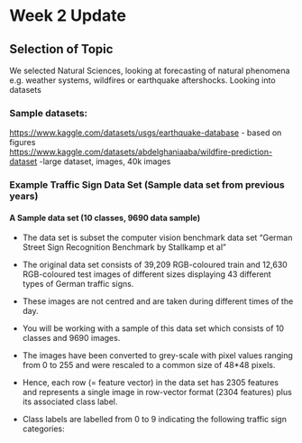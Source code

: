 # Week 2 Update
## Selection of Topic
We selected Natural Sciences, looking at forecasting of natural phenomena e.g. weather systems, 
wildfires or earthquake aftershocks. Looking into datasets

### Sample datasets:
https://www.kaggle.com/datasets/usgs/earthquake-database - based on figures\
https://www.kaggle.com/datasets/abdelghaniaaba/wildfire-prediction-dataset -large dataset, images, 40k images

### Example Traffic Sign Data Set (Sample data set from previous years)
#### A Sample data set (10 classes, 9690 data sample)
 - The data set is subset the computer vision benchmark data set  “German Street Sign Recognition Benchmark by Stallkamp et al”
  - The original data set consists of 39,209 RGB-coloured train and 12,630 RGB-coloured test images of different sizes displaying 43 different types of German traffic signs. 
- These images are not centred and are taken during different times of the day. 

- You will be working with a sample of this data set which consists of 10 classes and 9690 images. 
- The images have been converted to grey-scale with pixel values ranging from 0 to 255 and were rescaled to a common size of 48*48 pixels. 
- Hence, each row (= feature vector) in the data set has 2305 features and represents a single image in row-vector format (2304 features) plus its associated class label.

- Class labels  are  labelled from 0 to 9 indicating the following traffic sign categories:

